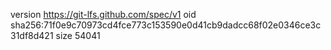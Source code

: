 version https://git-lfs.github.com/spec/v1
oid sha256:71f0e9c70973cd4fce773c153590e0d41cb9dadcc68f02e0346ce3c31df8d421
size 54041
